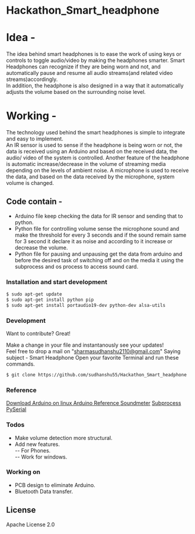 # Hackathon_Smart_headphone


# Idea - 

The idea behind smart headphones is to ease the work of using keys or controls to toggle audio/video by making the headphones smarter. 
Smart Headphones can recognize if they are being worn and not, and automatically pause and resume all audio streams(and related video streams)accordingly.  
In addition, the headphone is also designed in a way that it automatically adjusts the volume based on the surrounding noise level. 

# Working - 

The technology used behind the smart headphones is simple to integrate and easy to implement.  
An IR sensor is used to sense if the headphone is being worn or not, the data is received using an Arduino and based on the received data, the audio/ video of the system is controlled. 
Another feature of the headphone is automatic increase/decrease in the volume of streaming media depending on the levels of ambient noise. 
A microphone is used to receive the data, and based on the data received by the microphone, system volume is changed. 


## Code contain - 

- Arduino file keep checking the data for IR sensor and sending that to python. 
- Python file for controlling volume sense the microphone sound and make the threshold for every 3 seconds and if the sound remain same for 3 second it declare it as noise and according to it increase or decrease the volume.   
- Python file for pausing and unpausing get the data from arduino and before the desired task of switching off and on the media it using the subprocess and os process to access sound card. 



### Installation and start development  



```sh 
$ sudo apt-get update 
$ sudo apt-get install python pip 
$ sudo apt-get install portaudio19-dev python-dev alsa-utils 
```

### Development 

Want to contribute? Great! 


Make a change in your file and instantanously see your updates!  
Feel free to drop a mail on "sharmasudhanshu2110@gmail.com" Saying subject - Smart Headphone 
Open your favorite Terminal and run these commands. 


```sh
$ git clone https://github.com/sudhanshu55/Hackathon_Smart_headphone
``` 
### Reference 
[Download Arduino on linux ](https://www.arduino.cc/en/Main/Software "Download") 
[Arduino Reference ](https://www.arduino.cc/en/Guide/Linux "Linux help") 
[Soundmeter](https://pypi.org/project/soundmeter/ "soundmeter") 
[Subprocess](https://docs.python.org/2/library/subprocess.html "Subprocess") 
[PySerial](http://pyserial.readthedocs.io/en/latest/shortintro.html "Serial communication") 


### Todos

 - Make volume detection more structural.  
 - Add new features.  
 --  For Phones.  
 -- Work for windows.  

### Working on 

- PCB design to eliminate Arduino. 
- Bluetooth Data transfer. 

License 
----

Apache License 2.0




